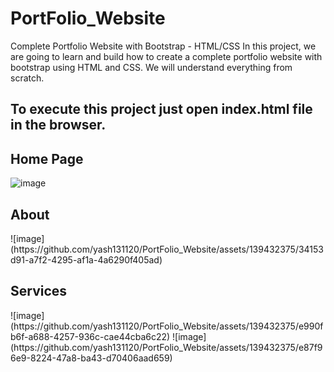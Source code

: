 # PortFolio_Website
Complete Portfolio Website with Bootstrap - HTML/CSS In this project, we are going to learn and build how to create a complete portfolio website with bootstrap using HTML and CSS. We will understand everything from scratch. 

## To execute this project just open index.html file in the browser.

<h2>Home Page</h2>

![image](https://github.com/yash131120/PortFolio_Website/assets/139432375/32d27616-ba33-489a-9038-588ddf66f765)
<br>
<h2>About</h2>
![image](https://github.com/yash131120/PortFolio_Website/assets/139432375/34153d91-a7f2-4295-af1a-4a6290f405ad)
<br>
<h2>Services</h2>
![image](https://github.com/yash131120/PortFolio_Website/assets/139432375/e990fb6f-a688-4257-936c-cae44cba6c22)
![image](https://github.com/yash131120/PortFolio_Website/assets/139432375/e87f96e9-8224-47a8-ba43-d70406aad659)
